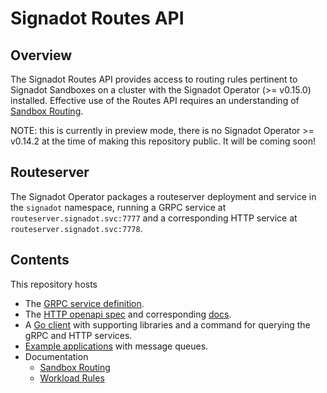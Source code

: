 # Signadot Routes API

## Overview

The Signadot Routes API provides access to routing rules pertinent to Signadot
Sandboxes on a cluster with the Signadot Operator (>= v0.15.0) installed.
Effective use of the Routes API requires an understanding of [Sandbox
Routing](docs/sandbox-routing.md).

NOTE: this is currently in preview mode, there is no Signadot Operator >= v0.14.2
at the time of making this repository public.  It will be coming soon!

## Routeserver

The Signadot Operator packages a routeserver deployment and service in the
`signadot` namespace, running a GRPC service at
`routeserver.signadot.svc:7777` and a corresponding HTTP service at 
`routeserver.signadot.svc:7778`. 

## Contents

This repository hosts 

- The [GRPC service definition](routes.proto).
- The [HTTP openapi spec](routes-openapi.yaml) and corresponding [docs](https://signadot.github.io/routesapi/http-api).
- A [Go client](go-routesapi/README.md) with supporting libraries and a command for querying the gRPC
  and HTTP services.
- [Example applications](examples/) with message queues.
- Documentation
  * [Sandbox Routing](docs/sandbox-routing.md)
  * [Workload Rules](docs/workload-rules.md)









